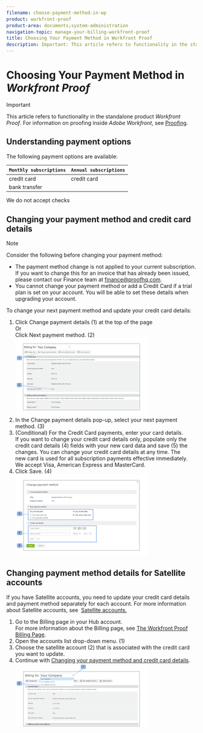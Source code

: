 ```yaml
---
filename: choose-payment-method-in-wp
product: workfront-proof
product-area: documents;system-administration
navigation-topic: manage-your-billing-workfront-proof
title: Choosing Your Payment Method in Workfront Proof
description: Important: This article refers to functionality in the standalone product Workfront Proof. For information on proofing inside Adobe Workfront, see Proofing.
---
```


# Choosing Your Payment Method in *Workfront Proof*

>[!IMPORTANT]
>
>This article refers to functionality in the standalone product *Workfront Proof*. For information on proofing inside *Adobe Workfront*, see [Proofing](../../../review-and-approve-work/proofing/proofing.md).

## Understanding payment options

The following payment options are available:

| `Monthly subscriptions`  | `Annual subscriptions`  |
|---|---|
| credit card |credit card |
| bank transfer |

We do not accept checks

## Changing your payment method and credit&nbsp;card details

>[!NOTE]
>
>Consider the following before changing your payment method: 
>
>* The payment method change is not applied to your current subscription. If you&nbsp;want to change this for an invoice that has already been issued, please contact our Finance team at [finance@proofhq.com](mailto:finance@proofhq.com). 
>* You cannot change your payment method or add a Credit Card if a trial plan is set on your account. You will be able to set these&nbsp;details when upgrading your account. 
>

To change your next payment method and update your credit card details:

<ol> 
 <li value="1">Click <span class="bold">Change payment details</span> (1) at the top of the page<br>Or<br>Click&nbsp;<span class="bold">Next payment method</span>.&nbsp;(2)<br><img src="assets/payment-and-cc-details1-350x205.png" alt="Payment_and_CC_details1.png" style="width: 350;height: 205;"></li> 
 <li value="2">In the&nbsp;<span class="bold">Change payment details</span>&nbsp;pop-up, select your next payment method. (3)</li> 
 <li value="3">(Conditional)&nbsp;For the Credit Card payments, enter your card details.<br>If you want to change your credit card details only, populate only the credit card details (4) fields with your new card data and save (5) the changes.&nbsp;You can change your credit card details at any time. The new&nbsp;card&nbsp;is used for all subscription payments effective immediately.<br>We accept Visa, American Express and MasterCard.</li> 
 <li value="4">Click <span class="bold">Save</span>. (4)<br><img src="assets/payment-and-cc-details-350x217.png" alt="Payment_and_CC_details.png" style="width: 350;height: 217;"></li> 
</ol>

## Changing payment method&nbsp;details for Satellite accounts

If you have Satellite accounts, you need to update your credit card details and payment method separately for each account. For more information about Satellite accounts, see&nbsp; [Satellite accounts.](https://support.workfront.com/hc/en-us/sections/115000921108-Satellite-accounts)

<ol> 
 <li value="1">Go to the Billing page in your Hub account. <br>For more information about the Billing page, see <a href="../../../workfront-proof/wp-billingsettings/manage-your-billing/wp-billing-page.md" class="MCXref xref">The Workfront Proof Billing Page</a>.</li> 
 <li value="2">Open the accounts list drop-down menu. (1)</li> 
 <li value="3">Choose the satellite account (2) that is associated with the credit card you want to update.</li> 
 <li value="4">Continue with <a href="#change-your-payment-method-and-credit-card-details" class="MCXref xref">Changing your payment method and credit&nbsp;card details</a>.<br><img src="assets/satellite-account-billing-page-350x167.png" alt="Satellite_Account_Billing_Page.png" style="width: 350;height: 167;"></li> 
</ol>

